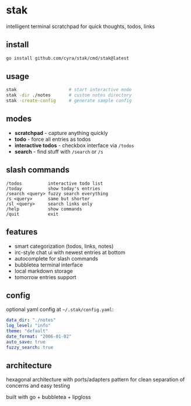 # stak

intelligent terminal scratchpad for quick thoughts, todos, links

## install

```bash
go install github.com/cyra/stak/cmd/stak@latest
```

## usage

```bash
stak                    # start interactive mode
stak -dir ./notes       # custom notes directory  
stak -create-config     # generate sample config
```

## modes

- **scratchpad** - capture anything quickly
- **todo** - force all entries as todos
- **interactive todos** - checkbox interface via `/todos`
- **search** - find stuff with `/search` or `/s`

## slash commands

```
/todos          interactive todo list
/today          show today's entries  
/search <query> fuzzy search everything
/s <query>      same but shorter
/sl <query>     search links only
/help           show commands
/quit           exit
```

## features

- smart categorization (todos, links, notes)
- irc-style chat ui with newest entries at bottom
- autocomplete for slash commands
- bubbletea terminal interface
- local markdown storage
- tomorrow entries support

## config

optional yaml config at `~/.stak/config.yaml`:

```yaml
data_dir: "./notes"
log_level: "info"
theme: "default" 
date_format: "2006-01-02"
auto_save: true
fuzzy_search: true
```

## architecture  

hexagonal architecture with ports/adapters pattern for clean separation of concerns and easy testing

built with go + bubbletea + lipgloss
